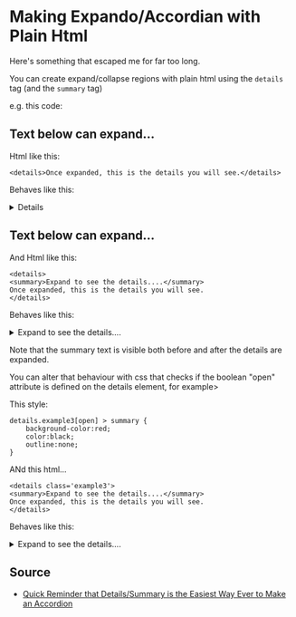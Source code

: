 # Making Expando/Accordian with Plain Html

Here's something that escaped me for far too long.

You can create expand/collapse regions with plain html using the `details` tag (and the `summary` tag)

e.g. this code:


## Text below can expand...

Html like this:

	<details>Once expanded, this is the details you will see.</details>

Behaves like this:

<details>Once expanded, this is the details you will see.</details>



## Text below can expand...

And Html like this:


	<details>
	<summary>Expand to see the details....</summary>
	Once expanded, this is the details you will see.
	</details>

Behaves like this:

<details>
<summary>Expand to see the details....</summary>
Once expanded, this is the details you will see.
</details>


Note that the summary text is visible both before and after the details are expanded.

You can alter that behaviour with css that checks if the boolean "open" attribute is defined on the details element, for example>

This style:

	details.example3[open] > summary { 
		background-color:red;
		color:black;
		outline:none;
	}

ANd this html...

	<details class='example3'>
	<summary>Expand to see the details....</summary>
	Once expanded, this is the details you will see.
	</details>
	
Behaves like this:


<details class='example3'>
<summary>Expand to see the details....</summary>
Once expanded, this is the details you will see.
</details>

<style>
details.example3[open] > summary { background-color:red;color:black;outline:none;}
</style>



## Source

- [Quick Reminder that Details/Summary is the Easiest Way Ever to Make an Accordion](https://css-tricks.com/quick-reminder-that-details-summary-is-the-easiest-way-ever-to-make-an-accordion/)